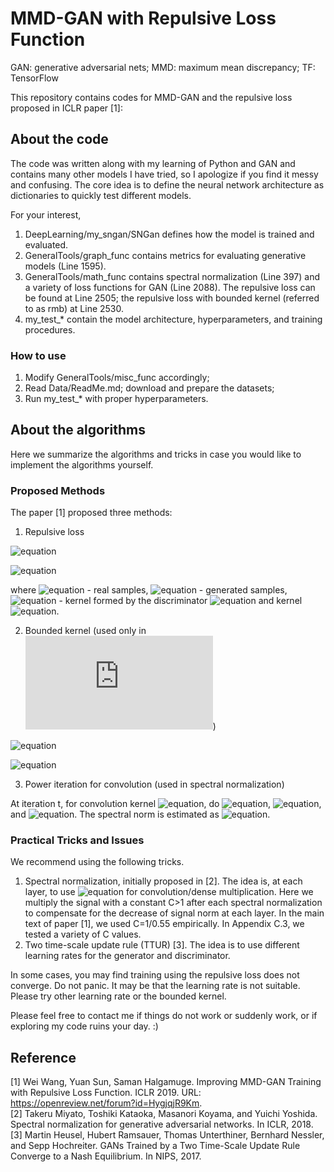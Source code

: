 # MMD-GAN with Repulsive Loss Function
GAN: generative adversarial nets; MMD: maximum mean discrepancy; TF: TensorFlow

This repository contains codes for MMD-GAN and the repulsive loss proposed in ICLR paper [1]:

## About the code
The code was written along with my learning of Python and GAN and contains many other models I have tried, so I apologize if you find it messy and confusing. The core idea is to define the neural network architecture as dictionaries to quickly test different models.

For your interest,
1. DeepLearning/my_sngan/SNGan defines how the model is trained and evaluated. 
2. GeneralTools/graph_func contains metrics for evaluating generative models (Line 1595). 
3. GeneralTools/math_func contains spectral normalization (Line 397) and a variety of loss functions for GAN (Line 2088). The repulsive loss can be found at Line 2505; the repulsive loss with bounded kernel (referred to as rmb) at Line 2530.
4. my_test_* contain the model architecture, hyperparameters, and training procedures. 

### How to use
1. Modify GeneralTools/misc_func accordingly; 
2. Read Data/ReadMe.md; download and prepare the datasets;
3. Run my_test_* with proper hyperparameters.

## About the algorithms
Here we summarize the algorithms and tricks in case you would like to implement the algorithms yourself. 

### Proposed Methods
The paper [1] proposed three methods:
1. Repulsive loss

![equation](https://latex.codecogs.com/gif.latex?\inline&space;L_G=\sum_{i\ne&space;j}k_D(x_i,x_j)-2\sum_{i\ne&space;j}k_D(x_i,y_j)&plus;\sum_{i\ne&space;j}k_D(y_i,y_j))

![equation](https://latex.codecogs.com/gif.latex?\inline&space;L_D=\sum_{i\ne&space;j}k_D(x_i,x_j)-\sum_{i\ne&space;j}k_D(y_i,y_j))

where ![equation](https://latex.codecogs.com/gif.latex?\inline&space;x_i,x_j) - real samples, ![equation](https://latex.codecogs.com/gif.latex?\inline&space;y_i,y_j) - generated samples, ![equation](https://latex.codecogs.com/gif.latex?\inline&space;k_D) - kernel formed by the discriminator ![equation](https://latex.codecogs.com/gif.latex?\inline&space;D) and kernel ![equation](https://latex.codecogs.com/gif.latex?\inline&space;k). 

2. Bounded kernel (used only in ![equation](https://latex.codecogs.com/gif.latex?L_D))

![equation](https://latex.codecogs.com/gif.latex?\inline&space;k_D^{b}(x_i,x_j)&space;=\exp(-\frac{1}{2\sigma^2}\min(\left&space;\|&space;D(x_i)-D(x_j)&space;\right&space;\|^2,&space;b_u)))

![equation](https://latex.codecogs.com/gif.latex?\inline&space;k_D^{b}(y_i,y_j)&space;=\exp(-\frac{1}{2\sigma^2}\max(\left&space;\|&space;D(y_i)-D(y_j)&space;\right&space;\|^2,&space;b_l)))

3. Power iteration for convolution (used in spectral normalization)

At iteration t, for convolution kernel ![equation](https://latex.codecogs.com/gif.latex?\inline&space;W_c), do ![equation](https://latex.codecogs.com/gif.latex?\inline&space;u=\text{conv}(W_c,v^t)), ![equation](https://latex.codecogs.com/gif.latex?\inline&space;\hat{v}=\text{transpose-conv}(W_c,u)), and ![equation](https://latex.codecogs.com/gif.latex?\inline&space;v^{t+1}=\hat{v}/\left&space;\|&space;\hat{v}&space;\right&space;\|). The spectral norm is estimated as ![equation](https://latex.codecogs.com/gif.latex?\inline&space;\sigma_W=\left&space;\|&space;u&space;\right&space;\|).

### Practical Tricks and Issues
We recommend using the following tricks.
1. Spectral normalization, initially proposed in [2]. The idea is, at each layer, to use ![equation](https://latex.codecogs.com/gif.latex?\inline&space;\hat{W}_c=W_c\cdot&space;\frac{C}{\sigma_W}) for convolution/dense multiplication. Here we multiply the signal with a constant C>1 after each spectral normalization to compensate for the decrease of signal norm at each layer. In the main text of paper [1], we used C=1/0.55 empirically. In Appendix C.3, we tested a variety of C values.
2. Two time-scale update rule (TTUR) [3]. The idea is to use different learning rates for the generator and discriminator. 

In some cases, you may find training using the repulsive loss does not converge. Do not panic. It may be that the learning rate is not suitable. Please try other learning rate or the bounded kernel. 

Please feel free to contact me if things do not work or suddenly work, or if exploring my code ruins your day. :)

## Reference
[1] Wei Wang, Yuan Sun, Saman Halgamuge. Improving MMD-GAN Training with Repulsive Loss Function. ICLR 2019. URL: https://openreview.net/forum?id=HygjqjR9Km. \
[2] Takeru Miyato, Toshiki Kataoka, Masanori Koyama, and Yuichi Yoshida. Spectral normalization
for generative adversarial networks. In ICLR, 2018. \
[3] Martin Heusel, Hubert Ramsauer, Thomas Unterthiner, Bernhard Nessler, and Sepp Hochreiter.  GANs Trained by a Two Time-Scale Update Rule Converge to a Nash Equilibrium. In NIPS, 2017.
